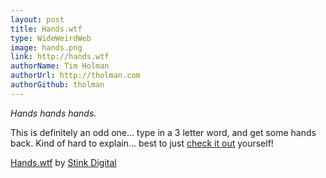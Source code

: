 ```yaml
---
layout: post
title: Hands.wtf
type: WideWeirdWeb
image: hands.png
link: http://hands.wtf
authorName: Tim Holman
authorUrl: http://tholman.com
authorGithub: tholman
---
```


_Hands hands hands._

This is definitely an odd one... type in a 3 letter word, and get some hands back. Kind of hard to explain... best to just [check it out](http://hands.wtf) yourself!

[Hands.wtf](http://hands.wtf) by [Stink Digital](http://www.stinkdigital.com/)
